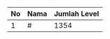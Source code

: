 | No | Nama            | Jumlah Level |
|----|-----------------|--------------|
| 1  | #    |    1354        |
